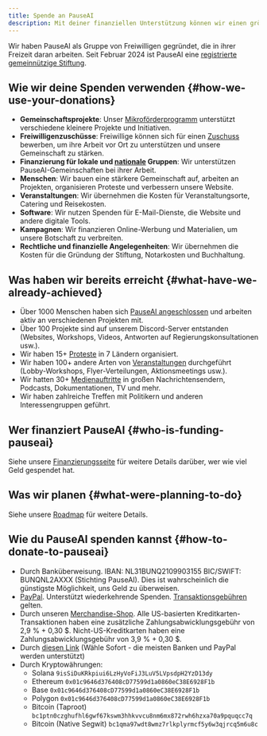 ```yaml
---
title: Spende an PauseAI
description: Mit deiner finanziellen Unterstützung können wir einen größeren Einfluss ausüben.
---
```

 <!-- end of frontmatter metadata, dashes above need to stay -->

<script>
    import Donate from '$lib/components/Donate.svelte'
</script>

Wir haben PauseAI als Gruppe von Freiwilligen gegründet, die in ihrer Freizeit daran arbeiten.
Seit Februar 2024 ist PauseAI eine [registrierte gemeinnützige Stiftung](/legal).

<Donate />

## Wie wir deine Spenden verwenden {#how-we-use-your-donations}

- **Gemeinschaftsprojekte**: Unser [Mikroförderprogramm](/microgrants) unterstützt verschiedene kleinere Projekte und Initiativen.
- **Freiwilligenzuschüsse**: Freiwillige können sich für einen [Zuschuss](/volunteer-stipends) bewerben, um ihre Arbeit vor Ort zu unterstützen und unsere Gemeinschaft zu stärken.
- **Finanzierung für lokale und [nationale](/national-groups) Gruppen**: Wir unterstützen PauseAI-Gemeinschaften bei ihrer Arbeit.
- **Menschen**: Wir bauen eine stärkere Gemeinschaft auf, arbeiten an Projekten, organisieren Proteste und verbessern unsere Website.
- **Veranstaltungen**: Wir übernehmen die Kosten für Veranstaltungsorte, Catering und Reisekosten.
- **Software**: Wir nutzen Spenden für E-Mail-Dienste, die Website und andere digitale Tools.
- **Kampagnen**: Wir finanzieren Online-Werbung und Materialien, um unsere Botschaft zu verbreiten.
- **Rechtliche und finanzielle Angelegenheiten**: Wir übernehmen die Kosten für die Gründung der Stiftung, Notarkosten und Buchhaltung.

## Was haben wir bereits erreicht {#what-have-we-already-achieved}

- Über 1000 Menschen haben sich [PauseAI angeschlossen](/join) und arbeiten aktiv an verschiedenen Projekten mit.
- Über 100 Projekte sind auf unserem Discord-Server entstanden (Websites, Workshops, Videos, Antworten auf Regierungskonsultationen usw.).
- Wir haben 15+ [Proteste](/protests) in 7 Ländern organisiert.
- Wir haben 100+ andere Arten von [Veranstaltungen](/events) durchgeführt (Lobby-Workshops, Flyer-Verteilungen, Aktionsmeetings usw.).
- Wir hatten 30+ [Medienauftritte](/press) in großen Nachrichtensendern, Podcasts, Dokumentationen, TV und mehr.
- Wir haben zahlreiche Treffen mit Politikern und anderen Interessengruppen geführt.

## Wer finanziert PauseAI {#who-is-funding-pauseai}

Siehe unsere [Finanzierungsseite](/funding) für weitere Details darüber, wer wie viel Geld gespendet hat.

## Was wir planen {#what-were-planning-to-do}

Siehe unsere [Roadmap](/roadmap) für weitere Details.

## Wie du PauseAI spenden kannst {#how-to-donate-to-pauseai}

- Durch Banküberweisung. IBAN: NL31BUNQ2109903155 BIC/SWIFT: BUNQNL2AXXX (Stichting PauseAI). Dies ist wahrscheinlich die günstigste Möglichkeit, uns Geld zu überweisen.
- [PayPal](https://www.paypal.com/donate/?hosted_button_id=4TWZXY62EM5VE). Unterstützt wiederkehrende Spenden. [Transaktionsgebühren](https://www.paypal.com/webapps/mpp/merchant-fees) gelten.
- Durch unseren [Merchandise-Shop](https://pauseai-shop.fourthwall.com/). Alle US-basierten Kreditkarten-Transaktionen haben eine zusätzliche Zahlungsabwicklungsgebühr von 2,9 % + 0,30 $. Nicht-US-Kreditkarten haben eine Zahlungsabwicklungsgebühr von 3,9 % + 0,30 $.
- Durch [diesen Link](https://bunq.me/pauseai) (Wähle Sofort - die meisten Banken und PayPal werden unterstützt)
- Durch Kryptowährungen:
  - Solana `9isSiDuKRkpiui6LzHyVoFiJ3LuV5LVpsdpH2YzD13dy`
  - Ethereum `0x01c9646d376408cD77599d1a0860eC38E6928F1b`
  - Base `0x01c9646d376408cD77599d1a0860eC38E6928F1b`
  - Polygon `0x01c9646d376408cD77599d1a0860eC38E6928F1b`
  - Bitcoin (Taproot) `bc1ptn0czghufhl6gwf67kswm3hhkvvcu8nm6mx872rwh6hzxa70a9pquqcc7q`
  - Bitcoin (Native Segwit) `bc1qma97wdt8wmz7rlkplyrmcf5y6w3qjrcq5m6u8c`